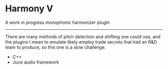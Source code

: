# Harmony V
A work in progress monophonic harmonizer plugin

---

There are many methods of pitch detection and shifting one could use, and the plugins I mean to emulate likely employ trade secrets that had an R&D team to produce, so this one is a slow challenge.

- C++
- Juce audio framework